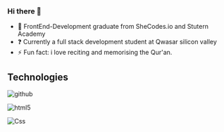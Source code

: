 ### Hi there 👋

 - 👯 FrontEnd-Development graduate from SheCodes.io and Stutern Academy
 - ❓ Currently a full stack development student at Qwasar silicon valley 
 - ⚡ Fun fact: i love reciting and memorising the Qur'an.

## Technologies

![github](https://img.shields.io/badge/GitHub-000000?style=for-the-badge&logo=GitHub&logoColor=white)

![html5](https://img.shields.io/badge/html5-red?style=for-the-badge&logo=html5&logoColor=white)

![Css](https://img.shields.io/badge/css-#1B71B3?style=for-the-badge&logo=CSS3&logoColor=white)
